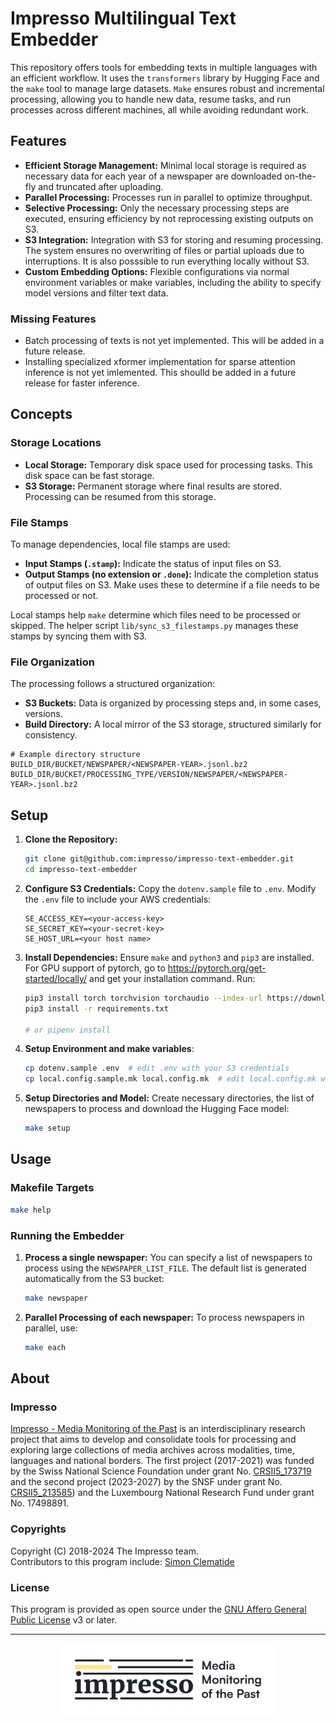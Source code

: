 # Impresso Multilingual Text Embedder

This repository offers tools for embedding texts in multiple languages with an efficient workflow. It uses the `transformers` library by Hugging Face and the `make` tool to manage large datasets. `Make` ensures robust and incremental processing, allowing you to handle new data, resume tasks, and run processes across different machines, all while avoiding redundant work.

## Features

- **Efficient Storage Management:** Minimal local storage is required as necessary data for each year of a newspaper are downloaded on-the-fly and truncated after uploading.
- **Parallel Processing:** Processes run in parallel to optimize throughput.
- **Selective Processing:** Only the necessary processing steps are executed, ensuring efficiency by not reprocessing existing outputs on S3.
- **S3 Integration:** Integration with S3 for storing and resuming processing. The
  system ensures no overwriting of files or partial uploads due to interruptions. It is
  also posssible to run everything locally without S3.
- **Custom Embedding Options:** Flexible configurations via normal environment variables or make variables, including the ability to specify model versions and filter text data.

### Missing Features

- Batch processing of texts is not yet implemented. This will be added in a future
  release.
- Installing specialized xformer implementation for sparse attention inference is not yet
  imlemented. This shoulld be added in a future release for faster inference.

## Concepts

### Storage Locations

- **Local Storage:** Temporary disk space used for processing tasks. This disk space can
  be fast storage.
- **S3 Storage:** Permanent storage where final results are stored. Processing can be resumed from this storage.

### File Stamps

To manage dependencies, local file stamps are used:

- **Input Stamps (`.stamp`):** Indicate the status of input files on S3.
- **Output Stamps (no extension or `.done`):** Indicate the completion status of output
  files on S3. Make uses these to determine if a file needs to be processed or not.

Local stamps help `make` determine which files need to be processed or skipped. The helper script `lib/sync_s3_filestamps.py` manages these stamps by syncing them with S3.

### File Organization

The processing follows a structured organization:

- **S3 Buckets:** Data is organized by processing steps and, in some cases, versions.
- **Build Directory:** A local mirror of the S3 storage, structured similarly for consistency.

```plaintext
# Example directory structure
BUILD_DIR/BUCKET/NEWSPAPER/<NEWSPAPER-YEAR>.jsonl.bz2
BUILD_DIR/BUCKET/PROCESSING_TYPE/VERSION/NEWSPAPER/<NEWSPAPER-YEAR>.jsonl.bz2
```

## Setup

1. **Clone the Repository:**

   ```bash
   git clone git@github.com:impresso/impresso-text-embedder.git
   cd impresso-text-embedder
   ```

2. **Configure S3 Credentials:**
   Copy the `dotenv.sample` file to `.env`. Modify the `.env` file to include your AWS credentials:

   ```plaintext
   SE_ACCESS_KEY=<your-access-key>
   SE_SECRET_KEY=<your-secret-key>
   SE_HOST_URL=<your host name>
   ```

3. **Install Dependencies:**
   Ensure `make` and `python3` and `pip3` are installed. For GPU support of pytorch, go to
   https://pytorch.org/get-started/locally/ and get your installation command. Run:

   ```bash
   pip3 install torch torchvision torchaudio --index-url https://download.pytorch.org/whl/cu124
   pip3 install -r requirements.txt

   # or pipenv install
   ```

4. **Setup Environment and make variables**:

   ```bash
   cp dotenv.sample .env  # edit .env with your S3 credentials
   cp local.config.sample.mk local.config.mk  # edit local.config.mk with your local settings
   ```

5. **Setup Directories and Model:**
   Create necessary directories, the list of newspapers to process and download the Hugging Face model:
   ```bash
   make setup
   ```

## Usage

### Makefile Targets

```bash
make help
```

### Running the Embedder

1. **Process a single newspaper:**
   You can specify a list of newspapers to process using the `NEWSPAPER_LIST_FILE`. The default list is generated automatically from the S3 bucket:

   ```bash
   make newspaper
   ```

2. **Parallel Processing of each newspaper:**
   To process newspapers in parallel, use:

   ```bash
   make each
   ```

## About

### Impresso

[Impresso - Media Monitoring of the Past](https://impresso-project.ch) is an
interdisciplinary research project that aims to develop and consolidate tools for
processing and exploring large collections of media archives across modalities, time,
languages and national borders. The first project (2017-2021) was funded by the Swiss
National Science Foundation under grant
No. [CRSII5_173719](http://p3.snf.ch/project-173719) and the second project (2023-2027)
by the SNSF under grant No. [CRSII5_213585](https://data.snf.ch/grants/grant/213585))
and the Luxembourg National Research Fund under grant No. 17498891.

### Copyrights

Copyright (C) 2018-2024 The Impresso team.  
Contributors to this program include: [Simon Clematide](https://github.com/simon-clematide)

### License

This program is provided as open source under
the [GNU Affero General Public License](https://github.com/impresso/impresso-pyindexation/blob/master/LICENSE)
v3 or later.

---

<p align="center">
  <img src="https://github.com/impresso/impresso.github.io/blob/master/assets/images/3x1--Yellow-Impresso-Black-on-White--transparent.png?raw=true" width="350" alt="Impresso Project Logo"/>
</p>
